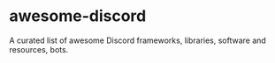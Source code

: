 # awesome-discord
A curated list of awesome Discord frameworks, libraries, software and resources, bots.
